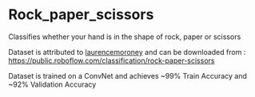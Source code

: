 # Rock_paper_scissors

Classifies whether your hand is in the shape of rock, paper or scissors

Dataset is attributed to [laurencemoroney](http://www.laurencemoroney.com/rock-paper-scissors-dataset/) and can be downloaded from : https://public.roboflow.com/classification/rock-paper-scissors

Dataset is trained on a ConvNet and achieves ~99% Train Accuracy and ~92% Validation Accuracy
